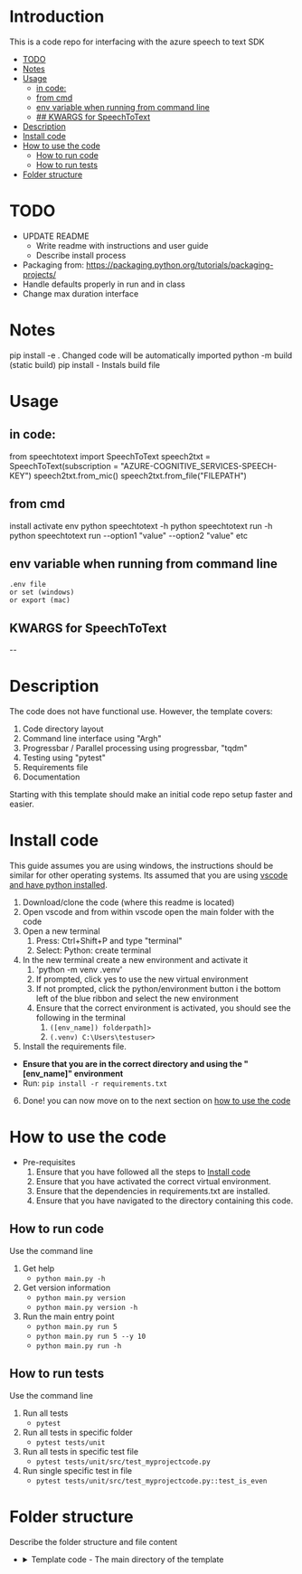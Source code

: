 # Introduction <!-- omit in toc -->
This is a code repo for interfacing with the azure speech to text SDK
- [TODO](#todo)
- [Notes](#notes)
- [Usage](#usage)
  - [in code:](#in-code)
  - [from cmd](#from-cmd)
  - [env variable when running from command line](#env-variable-when-running-from-command-line)
  - [## KWARGS for SpeechToText](#-kwargs-for-speechtotext)
- [Description](#description)
- [Install code](#install-code)
- [How to use the code](#how-to-use-the-code)
  - [How to run code](#how-to-run-code)
  - [How to run tests](#how-to-run-tests)
- [Folder structure](#folder-structure)

# TODO
- UPDATE README
    - Write readme with instructions and user guide
    - Describe install process
- Packaging from: https://packaging.python.org/tutorials/packaging-projects/
- Handle defaults properly in run and in class
- Change max duration interface

# Notes
pip install -e . Changed code will be automatically imported
python -m build (static build)
pip install <path-to-wheel-file> - Instals build file

# Usage
## in code:
from speechtotext import SpeechToText
speech2txt = SpeechToText(subscription = "AZURE-COGNITIVE_SERVICES-SPEECH-KEY")
speech2txt.from_mic()
speech2txt.from_file("FILEPATH")

## from cmd
install
activate env
python speechtotext -h
python speechtotext run -h
python speechtotext run --option1 "value" --option2 "value" etc

## env variable when running from command line
    .env file
    or set (windows)
    or export (mac)
## KWARGS for SpeechToText
--


# Description
The code does not have functional use.
However, the template covers:
1. Code directory layout
2. Command line interface using "Argh"
3. Progressbar / Parallel processing using progressbar, "tqdm"
4. Testing using "pytest"
5. Requirements file
6. Documentation

Starting with this template should make an initial code repo setup faster and easier.

# Install code
This guide assumes you are using windows, the instructions should be similar for other operating systems.
Its assumed that you are using [vscode and have python installed](https://code.visualstudio.com/docs/python/python-tutorial).

1. Download/clone the code (where this readme is located)
2. Open vscode and from within vscode open the main folder with the code
3. Open a new terminal
   1. Press: Ctrl+Shift+P and type "terminal"
   2. Select: Python: create terminal
4. In the new terminal create a new environment and activate it
   1. 'python -m venv .venv'
   2. If prompted, click yes to use the new virtual environment
   3. If not prompted, click the python/environment button i the bottom left of the blue ribbon and select the new environment
   4. Ensure that the correct environment is activated, you should see the following in the terminal
      1. `([env_name]) folderpath]>`
      2. `(.venv) C:\Users\testuser>`
5.  Install the requirements file.
   * **Ensure that you are in the correct directory and using the "[env_name]" environment**
   * Run: `pip install -r requirements.txt`
6.  Done! you can now move on to the next section on [how to use the code](#how-to-use-the-code)

# How to use the code
* Pre-requisites
  1. Ensure that you have followed all the steps to [Install code](#install-code)
  2. Ensure that you have activated the correct virtual environment.
  3. Ensure that the dependencies in requirements.txt are installed.
  4. Ensure that you have navigated to the directory containing this code.

## How to run code
Use the command line
1. Get help
    * `python main.py -h`
2. Get version information
    * `python main.py version`
    * `python main.py version -h`
3. Run the main entry point
    * `python main.py run 5`
    * `python main.py run 5 --y 10`
    * `python main.py run -h`

## How to run tests
Use the command line
1. Run all tests
    * `pytest`
2. Run all tests in specific folder
    * `pytest tests/unit`
3. Run all tests in specific test file
    * `pytest tests/unit/src/test_myprojectcode.py`
4. Run single specific test in file
    * `pytest tests/unit/src/test_myprojectcode.py::test_is_even`

# Folder structure
Describe the folder structure and file content

+ <details>
    <summary> Template code - The main directory of the template </summary>

    + <details>
        <summary> src - The source code </summary>

        * [__ init __.py](/src/__init__.py) - Empty init file
        * [about.py](/src/about.py) - File with version information and change log
        * [myprojectcode.py](/src/myprojectcode.py) - The main project code file
        * [utils.py](/src/utils.py) - Utility functions and methods used by the main
        </details>

    + <details>
        <summary> tests - Code for tests </summary>

        + <details>
            <summary> integration - Code for integration tests </summary>

            + <details>
                <summary> src - Integration tests for the code in src </summary>

                * [__ init __.py](/src/__init__.py) - Empty init file
                </details>

            * [__ init __.py](/src/__init__.py) - Empty init file
            </details>

        + <details>
            <summary> unit - Code for unit tests </summary>

            + <details>
                <summary> src - Unit tests for the code in src </summary>

                * [__ init __.py](/src/__init__.py) - Empty init file
                * [test_myprojectcode.py](/src/test_myprojectcode) - unit tests
                </details>

            * [__ init __.py](/src/__init__.py) - Empty init file
            </details>

        * [__ init __.py](/src/__init__.py) - Empty init file
        * [conftest.py](/tests/conftest.py) - File containing pytest fixtures and configurations
        </details>

    * [main.py](/main.py) - The entry point of the code
    * [README.md](/README.md) - The project documentation
    * [requirements.txt](/requirements.txt) - The code dependencies/requirements
    * [template_log.log](/template_log.log) - The output log of the code

    </details>
